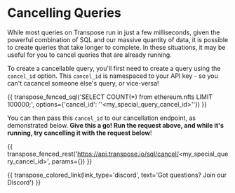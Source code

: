 # Cancelling Queries

While most queries on Transpose run in just a few milliseconds, given the powerful combination of SQL and our massive quantity of data, it is possible to create queries that take longer to complete. In these situations, it may be useful for you to cancel queries that are already running.

To create a cancellable query, you'll first need to create a query using the `cancel_id` option. This `cancel_id` is namespaced to your API key - so you can't cacancel someone else's query, or vice-versa!

{{ transpose_fenced_sql('SELECT COUNT(*) from ethereum.nfts LIMIT 100000;', options={'cancel_id': '\'<my_special_query_cancel_id>\''}) }}

You can then pass this `cancel_id` to our cancellation endpoint, as demonstrated below. **Give this a go!  Run the request above, and while it's running, try cancelling it with the request below**!

{{ transpose_fenced_rest('https://api.transpose.io/sql/cancel/<my_special_query_cancel_id>', params={}) }}

{{ transpose_colored_link(link_type='discord', text='Got questions?  Join our Discord') }}